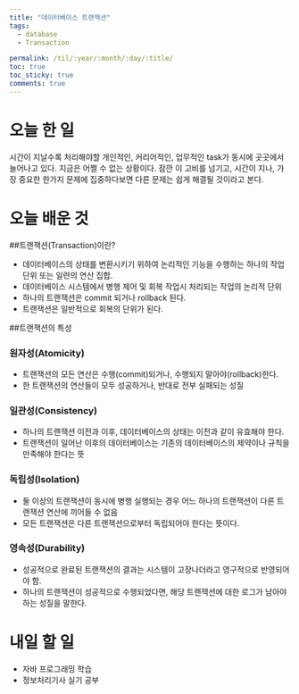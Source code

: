 ```yaml
---
title: "데이터베이스 트랜잭션"
tags:
  - database
  - Transaction

permalink: /til/:year/:month/:day/:title/
toc: true
toc_sticky: true
comments: true
---
```


# 오늘 한 일
시간이 지날수록 처리해야할 개인적인, 커리어적인, 업무적인 task가 동시에 곳곳에서 늘어나고 있다. 지금은 어쩔 수 없는 상황이다.
잠깐 이 고비를 넘기고, 시간이 지나, 가장 중요한 한가지 문제에 집중하다보면 다른 문제는 쉽게 해결될 것이라고 본다.

# 오늘 배운 것

##트랜잭션(Transaction)이란?
- 데이터베이스의 상태를 변환시키기 위하여 논리적인 기능을 수행하는 하나의 작업 단위 또는 일련의 연산 집합.
- 데이터베이스 시스템에서 병행 제어 및 회복 작업시 처리되는 작업의 논리적 단위
- 하나의 트랜잭션은 commit 되거나 rollback 된다.
- 트랜잭션은 일반적으로 회복의 단위가 된다.

##트랜잭션의 특성
### 원자성(Atomicity)
- 트랜잭션의 모든 연산은 수행(commit)되거나, 수행되지 말아야(rollback)한다.
- 한 트랜잭션의 연산들이 모두 성공하거나, 반대로 전부 실패되는 성질 
### 일관성(Consistency)
- 하나의 트랜잭션 이전과 이후, 데이터베이스의 상태는 이전과 같이 유효해야 한다.
- 트랜잭션이 일어난 이후의 데이터베이스는 기존의 데이터베이스의 제약이나 규칙을 만족해야 한다는 뜻 
### 독립성(Isolation)
- 둘 이상의 트랜잭션이 동시에 병행 실행되는 경우 어느 하나의 트랜잭션이 다른 트랜잭션 연산에 끼어들 수 없음
- 모든 트랜잭션은 다른 트랜잭션으로부터 독립되어야 한다는 뜻이다. 
### 영속성(Durability)
- 성공적으로 완료된 트랜잭션의 결과는 시스템이 고장나더라고 영구적으로 반영되어야 함.
- 하나의 트랜잭션이 성공적으로 수행되었다면, 해당 트랜잭션에 대한 로그가 남아야하는 성질을 말한다.

# 내일 할 일

- 자바 프로그래밍 학습
- 정보처리기사 실기 공부
